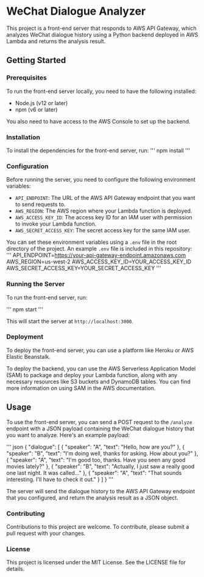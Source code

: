 # WeChat Dialogue Analyzer

This project is a front-end server that responds to AWS API Gateway, which analyzes WeChat dialogue history using a Python backend deployed in AWS Lambda and returns the analysis result.

## Getting Started

### Prerequisites

To run the front-end server locally, you need to have the following installed:

- Node.js (v12 or later)
- npm (v6 or later)

You also need to have access to the AWS Console to set up the backend.

### Installation

To install the dependencies for the front-end server, run:
'''
npm install
'''

### Configuration

Before running the server, you need to configure the following environment variables:

- `API_ENDPOINT`: The URL of the AWS API Gateway endpoint that you want to send requests to.
- `AWS_REGION`: The AWS region where your Lambda function is deployed.
- `AWS_ACCESS_KEY_ID`: The access key ID for an IAM user with permission to invoke your Lambda function.
- `AWS_SECRET_ACCESS_KEY`: The secret access key for the same IAM user.

You can set these environment variables using a `.env` file in the root directory of the project. An example `.env` file is included in this repository:
'''
API_ENDPOINT=https://your-api-gateway-endpoint.amazonaws.com
AWS_REGION=us-west-2
AWS_ACCESS_KEY_ID=YOUR_ACCESS_KEY_ID
AWS_SECRET_ACCESS_KEY=YOUR_SECRET_ACCESS_KEY
'''

### Running the Server

To run the front-end server, run:

'''
npm start
'''

This will start the server at `http://localhost:3000`.

### Deployment

To deploy the front-end server, you can use a platform like Heroku or AWS Elastic Beanstalk.

To deploy the backend, you can use the AWS Serverless Application Model (SAM) to package and deploy your Lambda function, along with any necessary resources like S3 buckets and DynamoDB tables. You can find more information on using SAM in the AWS documentation.

## Usage

To use the front-end server, you can send a POST request to the `/analyze` endpoint with a JSON payload containing the WeChat dialogue history that you want to analyze. Here's an example payload:

'''
json
{
  "dialogue": [
    {
      "speaker": "A",
      "text": "Hello, how are you?"
    },
    {
      "speaker": "B",
      "text": "I'm doing well, thanks for asking. How about you?"
    },
    {
      "speaker": "A",
      "text": "I'm good too, thanks. Have you seen any good movies lately?"
    },
    {
      "speaker": "B",
      "text": "Actually, I just saw a really good one last night. It was called..."
    },
    {
      "speaker": "A",
      "text": "That sounds interesting. I'll have to check it out."
    }
  ]
}
'''

The server will send the dialogue history to the AWS API Gateway endpoint that you configured, and return the analysis result as a JSON object.

### Contributing
Contributions to this project are welcome. To contribute, please submit a pull request with your changes.

### License
This project is licensed under the MIT License. See the LICENSE file for details.

